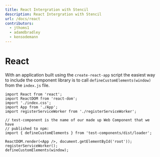 ```yaml
---
title: React Intergration with Stencil
description: React Intergration with Stencil
url: /docs/react
contributors:
  - jthoms1
  - adamdbradley
  - kensodemann
---
```

# React

With an application built using the `create-react-app` script the easiest way to include the component library is to call `defineCustomElements(window)` from the `index.js` file.

```tsx
import React from 'react';
import ReactDOM from 'react-dom';
import './index.css';
import App from './App';
import registerServiceWorker from './registerServiceWorker';

// test-component is the name of our made up Web Component that we have
// published to npm:
import { defineCustomElements } from 'test-components/dist/loader';

ReactDOM.render(<App />, document.getElementById('root'));
registerServiceWorker();
defineCustomElements(window);
```
